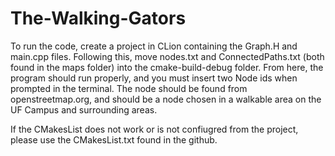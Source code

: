 # The-Walking-Gators

To run the code, create a project in CLion containing the Graph.H and main.cpp files. Following this, move nodes.txt and ConnectedPaths.txt (both found in the maps folder) into the cmake-build-debug folder. From here, the program should run properly, and you must insert two Node ids when prompted in the terminal. The node should be found from openstreetmap.org, and should be a node chosen in a walkable area on the UF Campus and surrounding areas.

If the CMakesList does not work or is not confiugred from the project, please use the CMakesList.txt found in the github.
